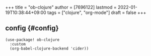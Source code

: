 +++
title = "ob-clojure"
author = [7696122]
lastmod = 2022-01-19T10:38:44+09:00
tags = ["clojure", "org-mode"]
draft = false
+++

## config {#config}

```elisp
(use-package! ob-clojure
  :custom
  (org-babel-clojure-backend 'cider))
```
